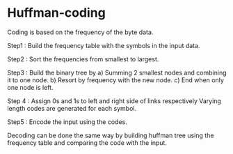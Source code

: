 # Huffman-coding
Coding is based on the frequency of the byte data.

Step1 : Build the frequency table with the symbols in the input data.

Step2 : Sort the frequencies from smallest to largest.

Step3 : Build the binary tree by 
        a) Summing 2 smallest nodes and combining it to one node.
        b) Resort by frequency with the new node.
        c) End when only one node is left.

Step 4 : Assign 0s and 1s to left and right side of links respectively
         Varying length codes are generated for each symbol.

Step5 : Encode the input using the codes.

Decoding can be done the same way by building huffman tree using the frequency table and comparing the code with the input.
